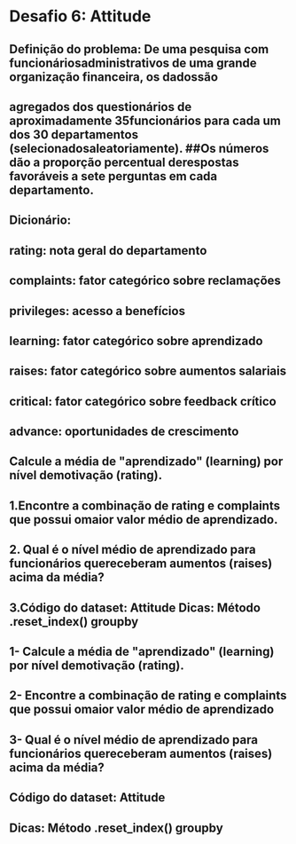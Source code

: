 # Desafio 6: Attitude

 
## Definição  do  problema:  De  uma  pesquisa  com  funcionáriosadministrativos  de  uma  grande  organização  financeira,  os  dadossão  
## agregados  dos  questionários  de  aproximadamente  35funcionários  para  cada  um  dos  30  departamentos  (selecionadosaleatoriamente).  ##Os  números  dão  a  proporção  percentual  derespostas favoráveis   a sete perguntas em cada departamento.

## Dicionário:
## rating: nota geral do departamento
## complaints: fator categórico sobre reclamações
## privileges: acesso a benefícios
## learning: fator categórico sobre aprendizado
## raises: fator categórico sobre aumentos salariais
## critical: fator categórico sobre feedback crítico
## advance: oportunidades de crescimento
## Calcule  a  média  de  "aprendizado"  (learning)  por  nível  demotivação (rating).

## 1.Encontre a combinação de rating e complaints que possui omaior valor médio de aprendizado.
## 2. Qual  é  o  nível  médio  de  aprendizado  para  funcionários  quereceberam aumentos (raises) acima da média?
## 3.Código do dataset: Attitude Dicas:   Método .reset_index()  groupby

##  1- Calcule  a  média  de  "aprendizado"  (learning)  por  nível  demotivação (rating).
##  2- Encontre a combinação de rating e complaints que possui omaior valor médio de aprendizado
##  3- Qual  é  o  nível  médio  de  aprendizado  para  funcionários  quereceberam aumentos (raises) acima da média?


 
## Código do dataset: Attitude 
## Dicas:   Método .reset_index()  groupby
